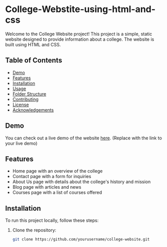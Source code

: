 # College-Webstite-using-html-and-css


Welcome to the College Website project! This project is a simple, static website designed to provide information about a college. The website is built using HTML and CSS.

## Table of Contents

- [Demo](#demo)
- [Features](#features)
- [Installation](#installation)
- [Usage](#usage)
- [Folder Structure](#folder-structure)
- [Contributing](#contributing)
- [License](#license)
- [Acknowledgements](#acknowledgements)

## Demo

You can check out a live demo of the website [here](#). (Replace with the link to your live demo)

## Features

- Home page with an overview of the college
- Contact page with a form for inquiries
- About Us page with details about the college's history and mission
- Blog page with articles and news
- Courses page with a list of courses offered

## Installation

To run this project locally, follow these steps:

1. Clone the repository:
   ```bash
   git clone https://github.com/yourusername/college-website.git
